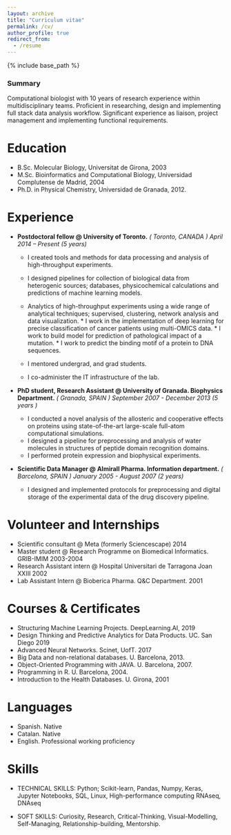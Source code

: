 ```yaml
---
layout: archive
title: "Curriculum vitae"
permalink: /cv/
author_profile: true
redirect_from:
  - /resume
---
```


{% include base_path %}

### Summary 

Computational biologist with 10 years of research experience within multidisciplinary teams. Proficient in researching, design and implementing full stack data analysis workflow. Significant experience as liaison, project management and implementing functional requirements.


Education
======
* B.Sc. Molecular Biology, Universitat de Girona, 2003
* M.Sc. Bioinformatics and Computational Biology, Universidad Complutense de Madrid, 2004
* Ph.D. in Physical Chemistry, Universidad de Granada, 2012.

Experience
======


* **Postdoctoral fellow @ University of Toronto.**
  *( Toronto, CANADA ) April 2014 – Present (5 years)*
  
    *	I created tools and methods for data processing and analysis of high-throughput experiments.
    *	I designed pipelines for collection of biological data from heterogenic sources; databases, physicochemical calculations and    predictions of machine learning models.    
    *	Analytics of high-throughput experiments using a wide range of analytical techniques; supervised, clustering, network analysis and data visualization.
      *	I work in the implementation of deep learning for precise classification of cancer patients using multi-OMICS data. 
      *	I work to build model for prediction of pathological impact of a mutation.
      *	I work to predict the binding motif of a protein to DNA sequences.   
      
    *	I mentored undergrad, and grad students.    
    *	I co-administer the IT infrastructure of the lab. 


* **PhD student, Research Assistant @ University of Granada. Biophysics Department.**
  *( Granada, SPAIN ) September 2007 - December 2013 (5 years )*
  
    *	I conducted a novel analysis of the allosteric and cooperative effects on proteins using state-of-the-art large-scale full-atom computational simulations.
    *	I designed a pipeline for preprocessing and analysis of water molecules in structures of peptide domain recognition domains. 
    *	I performed protein expression and biophysical experiments. 


*	**Scientific Data Manager @ Almirall Pharma. Information department.**
  *( Barcelona, SPAIN ) January 2005 - August 2007 (2 years)*
  
    *	I designed and implemented protocols for preprocessing and digital storage of the experimental data of the drug discovery pipeline. 



Volunteer and Internships
======
  *	Scientific consultant @ Meta (formerly Sciencescape) 2014
  * Master student @ Research Programme on Biomedical Informatics. GRIB-IMIM 2003-2004
  *	Research Assistant intern @ Hospital Universitari de Tarragona Joan XXIII 2002
  *	Lab Assistant Intern @ Bioberica Pharma. Q&C Department. 2001


Courses & Certificates
====

  *	Structuring Machine Learning Projects. DeepLearning.AI, 2019
  *	Design Thinking and Predictive Analytics for Data Products. UC. San Diego 2019
  *	Advanced Neural Networks. Scinet, UofT. 2017
  *	Big Data and non-relational databases. U. Barcelona, 2013.
  * Object-Oriented Programming with JAVA. U. Barcelona, 2007.
  * Programming in R. U. Barcelona, 2004.
  * Introduction to the Health Databases. U. Girona, 2001



Languages
=========

* Spanish. Native
* Catalan. Native
* English. Professional working proficiency


  
Skills
======

* TECHNICAL SKILLS: 
    Python; Scikit-learn, Pandas, Numpy, Keras, Jupyter Notebooks, SQL, Linux, High-performance computing
    RNAseq, DNAseq

* SOFT SKILLS: 
    Curiosity, Research, Critical-Thinking, Visual-Modelling, Self-Managing, Relationship-building, Mentorship.

